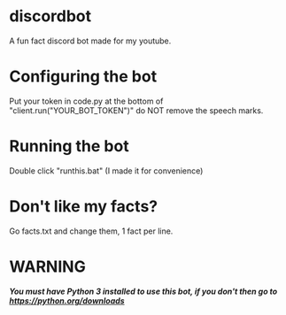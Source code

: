 # discordbot
A fun fact discord bot made for my youtube.
# Configuring the bot
Put your token in code.py at the bottom of "client.run("YOUR_BOT_TOKEN")" do NOT remove the speech marks.
# Running the bot
Double click "runthis.bat" (I made it for convenience)
# Don't like my facts?
Go facts.txt and change them, 1 fact per line.
# WARNING
***You must have Python 3 installed to use this bot, if you don't then go to https://python.org/downloads***

